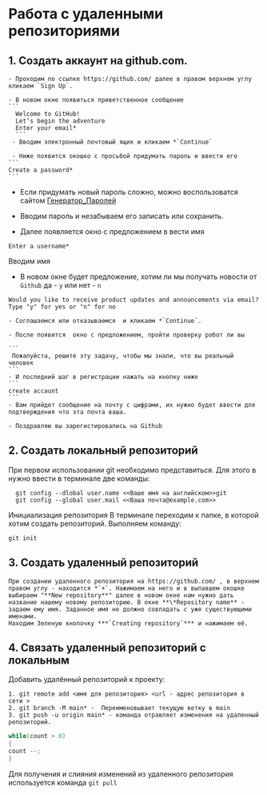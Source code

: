 # **Работа с удаленными репозиториями**
## 1. Создать аккаунт на github.com.

    - Проходим по ссылке https://github.com/ далее в правом верхнем углу кликаем `Sign Up`.
    
    - В новом окне появиться приветственное сообщение
    ```  
      Welcome to GitHub!
      Let’s begin the adventure
      Enter your email* 
      ```
     - Вводим электронный почтовый ящик и кликаем *`Continue`
    
     - Ниже появится окошко с просьбой придумать пароль и ввести его
    ```
    Create a password*
    ```
   - Если придумать новый пароль сложно, можно воспользоватся сайтом [Генератор_Паролей](http://www.onlinepasswordgenerator.ru/)
   - Вводим пароль и незабываем его записать или сохранить.
   
   - Далее появляется  окно с предложением в вести имя 
   ```
   Enter a username*
   ```
   Вводим имя

   - В новом окне будет предложение, хотим ли мы получать новости от `Github`   да - `y` или нет - `n`
  
   ```
   Would you like to receive product updates and announcements via email?
   Type "y" for yes or "n" for no
   ```
    - Соглашаемся или отказываемся  и кликаем *`Continue`.
    
    - После появится  окно с предложением, пройти проверку робот ли вы
    
    ```
     Пожалуйста‚ решите эту задачу‚ чтобы мы знали‚ что вы реальный человек
    ```
    - И последний шаг в регистрации нажать на кнопку ниже 
    ```
    create accaunt
    ```
    - Вам прийдет сообщение на почту с цифрами, их нужно будет ввести для подтверждения что эта почта ваша.
    
    - Поздравляю вы зарегистировались на Github 
## 2.  Создать локальный репозиторий
   При первом использовании git необходимо представиться. Для этого в нужно ввести в терминале две команды:
  ```
    git config --dlobal user.name <<Ваше имя на английском>>git
    git config --global user.mail <<Ваша почта@example.com>>
  ```
  Инициализация репозитория
  В терминале переходим к папке, в которой хотим создать репозиторий. Выполняем команду: 
  ```
  git init
  ```
## 3. Создать удаленный репозиторий

    При создании удаленного репозитория на https://github.com/ , в верхнем правом углу - находится *`+`. Нажимаем на него и в выпавшем окошке выбираем "**New repository**" далее в новом окне нам нужно дать название нашему новому репозиторию. В окне **\*Repository name** - задаем ему имя. Заданное имя не должно совпадать с уже существующими именами.
    Находим Зеленую кнопочку ***`Creating repository`*** и нажимаем её. 
    
## 4. Связать удаленный репозиторий с локальным
Добавить удалённый репозиторий к проекту:
   ```
   1. git remote add <имя для репозитория> <url - адрес репозитория в сети >
   2. git branch -M main* -  Переименовывает текущую ветку в main
   3. git push -u origin main* - команда отравляет изменения на удаленный репозиторий. 
   ```
  ```C#
  while(count > 0)
{
count --;
}
```
Для получения и слияния изменений из удаленного репозитория используется команда `git pull`
  

